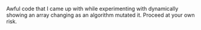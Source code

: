 Awful code that I came up with while experimenting with dynamically showing an array changing as an algorithm mutated it. Proceed at your own risk.
